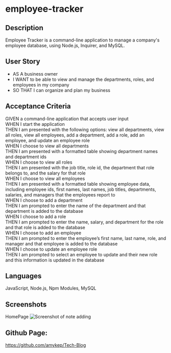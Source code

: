 # employee-tracker

## Description
Employee Tracker is a command-line application to manage a company's employee database, using Node.js, Inquirer, and MySQL.

## User Story
* AS A business owner
* I WANT to be able to view and manage the departments, roles, and employees in my company
* SO THAT I can organize and plan my business

## Acceptance Criteria
GIVEN a command-line application that accepts user input</br>
WHEN I start the application</br>
THEN I am presented with the following options: view all departments, view all roles, view all employees, add a department, add a role, add an employee, and update an employee role</br>
WHEN I choose to view all departments</br>
THEN I am presented with a formatted table showing department names and department ids</br>
WHEN I choose to view all roles</br>
THEN I am presented with the job title, role id, the department that role belongs to, and the salary for that role</br>
WHEN I choose to view all employees</br>
THEN I am presented with a formatted table showing employee data, including employee ids, first names, last names, job titles, departments, salaries, and managers that the employees report to</br>
WHEN I choose to add a department</br>
THEN I am prompted to enter the name of the department and that department is added to the database</br>
WHEN I choose to add a role</br>
THEN I am prompted to enter the name, salary, and department for the role and that role is added to the database</br>
WHEN I choose to add an employee</br>
THEN I am prompted to enter the employee’s first name, last name, role, and manager and that employee is added to the database</br>
WHEN I choose to update an employee role</br>
THEN I am prompted to select an employee to update and their new role and this information is updated in the database </br>


## Languages
JavaScript, Node.js, Npm Modules, MySQL

## Screenshots
HomePage
![Screenshot of note adding](./public/images/home.png)</br>

## Github Page: 
https://github.com/amykep/Tech-Blog
